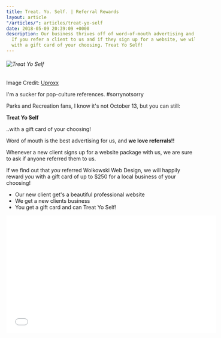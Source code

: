 ```yaml
---
title: Treat. Yo. Self. | Referral Rewards
layout: article
"/articles/": articles/treat-yo-self
date: 2018-05-09 20:39:09 +0000
description: Our business thrives off of word-of-mouth advertising and referrals.
  If you refer a client to us and if they sign up for a website, we will reward you
  with a gift card of your choosing. Treat Yo Self!
---
```

###### ![Treat Yo Self](https://uproxx.files.wordpress.com/2016/01/donna-tom.jpg "Treat Yo Self - SRC: Uproxx")
Image Credit: [Uproxx](https://uproxx.files.wordpress.com/2016/01/donna-tom.jpg "Uproxx Article")

I'm a sucker for pop-culture references. #sorrynotsorry

Parks and Recreation fans, I know it's not October 13, but you can still:

**Treat Yo Self**

..with a gift card of your choosing!

Word of mouth is the best advertising for us, and **we love referrals!!**

Whenever a new client signs up for a website package with us, we are sure to ask if anyone referred them to us.

If we find out that _you_ referred Wolkowski Web Design, we will happily reward _you_ with a gift card of up to $250 for a local business of your choosing!

* Our new client get's a beautiful professional website
* We get a new clients business
* You get a gift card and can Treat Yo Self!

<iframe width="560" height="315" src="[https://www.youtube-nocookie.com/embed/ZsABTmT1_M0?rel=0](https://www.youtube-nocookie.com/embed/ZsABTmT1_M0?rel=0 "https://www.youtube-nocookie.com/embed/ZsABTmT1_M0?rel=0")" frameborder="0" allow="autoplay; encrypted-media" allowfullscreen></iframe>